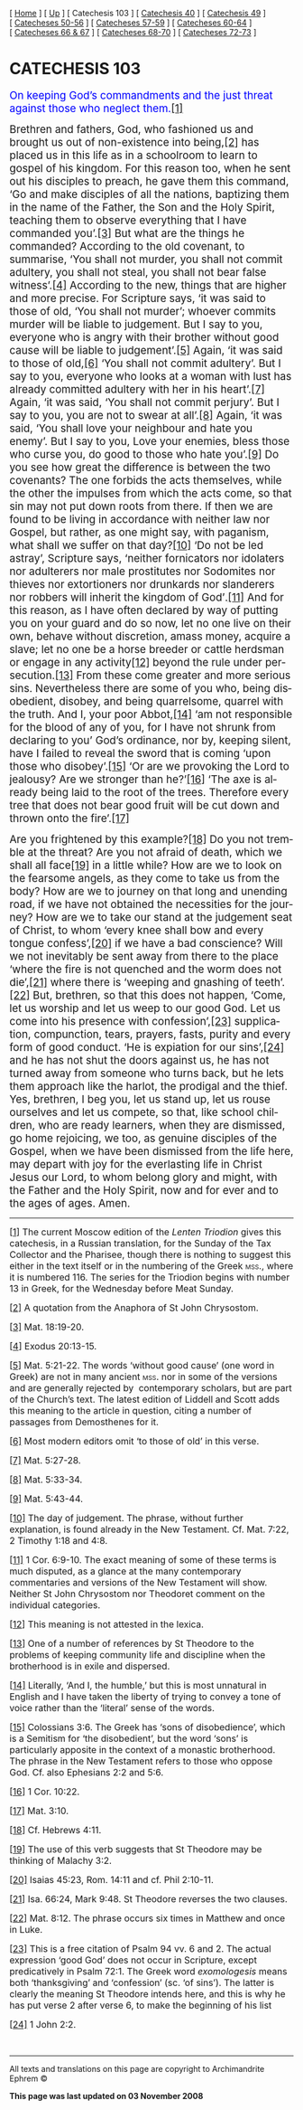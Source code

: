 \[ [Home](index.md) \] \[ [Up](lent.md) \] \[ Catechesis 103 \] \[ [Catechesis 40](ths40.md) \] \[ [Catechesis 49](catechesis_49.md) \] \[ [Catecheses 50-56](ths50-56.md) \] \[ [Catecheses 57-59](ths57-59.md) \] \[ [Catecheses 60-64](ths60-64.md) \] \[ [Catecheses 66 & 67](ths66-67.md) \] \[ [Catecheses 68-70](ths68-70.md) \] \[ [Catecheses 72-73](ths72-73.md) \]

<span style="mso-bidi-font-size: 10.0pt"></span>

CATECHESIS 103
==============

<span style="font-size:14.0pt;mso-bidi-font-size:10.0pt;
color:blue;font-style:normal">On keeping God’s commandments
and the just threat against those who neglect them.</span><a href="#_ftn1" id="_ftnref1"><span class="MsoFootnoteReference" style="mso-special-character: footnote; font-size: 14.0pt; mso-bidi-font-size: 10.0pt; font-style: normal">[1]</span></a><span style="font-size:14.0pt;mso-bidi-font-size:10.0pt;font-style:normal"></span>

<span style="font-size:14.0pt;mso-bidi-font-size:
10.0pt">Brethren and fathers, God, who fashioned us and brought us out of non-existence into being,<a href="#_ftn2" id="_ftnref2"><span class="MsoFootnoteReference" style="mso-special-character:footnote">[2]</span></a> has placed us in this life as in a schoolroom to learn to gospel of his kingdom. For this reason too, when he sent out his disciples to preach, he gave them this command, ‘Go and make disciples of all the nations, baptizing them in the name of the Father, the Son and the Holy Spirit, teaching them to observe everything that I have commanded you’.<a href="#_ftn3" id="_ftnref3"><span class="MsoFootnoteReference" style="mso-special-character:footnote">[3]</span></a> But what are the things he commanded? According to the old covenant, to summarise, ‘You shall not murder, you shall not commit adultery, you shall not steal, you shall not bear false witness’.<a href="#_ftn4" id="_ftnref4"><span class="MsoFootnoteReference" style="mso-special-character:footnote">[4]</span></a> According to the new, things that are higher and more precise. For Scripture says, ‘it was said to those of old, ‘You shall not murder’; whoever commits murder will be liable to judgement. But I say to you, everyone who is angry with their brother without good cause will be liable to judgement’.<a href="#_ftn5" id="_ftnref5"><span class="MsoFootnoteReference" style="mso-special-character:footnote">[5]</span></a> Again, ‘it was said to those of old,<a href="#_ftn6" id="_ftnref6"><span class="MsoFootnoteReference" style="mso-special-character:footnote">[6]</span></a> ‘You shall not commit adultery’. But I say to you, everyone who looks at a woman with lust has already committed adultery with her in his heart’.<a href="#_ftn7" id="_ftnref7"><span class="MsoFootnoteReference" style="mso-special-character:footnote">[7]</span></a> Again, ‘it was said, ‘You shall not commit perjury’. But I say to you, you are not to swear at all’.<a href="#_ftn8" id="_ftnref8"><span class="MsoFootnoteReference" style="mso-special-character:footnote">[8]</span></a> Again, ‘it was said, ‘You shall love your neighbour and hate you enemy’. But I say to you, Love your enemies, bless those who curse you, do good to those who hate you’.<a href="#_ftn9" id="_ftnref9"><span class="MsoFootnoteReference" style="mso-special-character:footnote">[9]</span></a> Do you see how great the difference is between the two covenants? The one forbids the acts themselves, while the other the impulses from which the acts come, so that sin may not put down roots from there. If then we are found to be living in accordance with neither law nor Gospel, but rather, as one might say, with paganism, what shall we suffer on that day?<a href="#_ftn10" id="_ftnref10"><span class="MsoFootnoteReference" style="mso-special-character:footnote">[10]</span></a> ‘Do not be led astray’, Scripture says, ‘</span><span style="font-size:14.0pt;
mso-bidi-font-size:12.0pt;mso-bidi-language:HE">neither fornicators nor idolaters nor adulterers nor male prostitutes nor Sodomites nor thieves nor extortioners nor drunkards nor slanderers nor robbers will inherit the kingdom of God’</span><span lang="EN-US" style="font-size:14.0pt;mso-bidi-font-size:12.0pt;
mso-ansi-language:EN-US;mso-bidi-language:HE">.<a href="#_ftn11" id="_ftnref11"><span class="MsoFootnoteReference" style="mso-special-character:footnote">[11]</span></a> And for this reason, as I have often declared by way of putting you on your guard and do so now, let no one live on their own, behave without discretion, amass money, acquire a slave; let no one be a horse breeder or cattle herdsman or engage in any activity<a href="#_ftn12" id="_ftnref12"><span class="MsoFootnoteReference" style="mso-special-character:
footnote">[12]</span></a> beyond the rule under persecution.<a href="#_ftn13" id="_ftnref13"><span class="MsoFootnoteReference" style="mso-special-character:footnote">[13]</span></a> From these come greater and more serious sins. Nevertheless there are some of you who, being disobedient, disobey, and being quarrelsome, quarrel with the truth. And I, your poor Abbot,<a href="#_ftn14" id="_ftnref14"><span class="MsoFootnoteReference" style="mso-special-character:footnote">[14]</span></a> ‘am not responsible for the blood of any of you, for I have not shrunk from declaring to you’ </span><span style="font-size:14.0pt;mso-bidi-font-size:12.0pt;
mso-bidi-language:HE">God’s ordinance, nor by, keeping silent, have I failed to reveal the sword that is coming ‘upon those who disobey’.<a href="#_ftn15" id="_ftnref15"><span class="MsoFootnoteReference" style="mso-special-character:footnote">[15]</span></a> ‘</span><span lang="EN-US" style="font-size:14.0pt;mso-bidi-font-size:12.0pt;
mso-ansi-language:EN-US;mso-bidi-language:HE">Or are we provoking the Lord to jealousy? Are we stronger than he?’<a href="#_ftn16" id="_ftnref16"><span class="MsoFootnoteReference" style="mso-special-character:footnote">[16]</span></a> ‘The axe is already being laid to the root of the trees. Therefore every tree that does not bear good fruit will be cut down and thrown onto the fire’.<a href="#_ftn17" id="_ftnref17"><span class="MsoFootnoteReference" style="mso-special-character:footnote">[17]</span></a></span>

<span lang="EN-US" style="font-size:14.0pt;mso-bidi-font-size:
10.0pt;mso-ansi-language:EN-US">Are you frightened by this example?<a href="#_ftn18" id="_ftnref18"><span class="MsoFootnoteReference" style="mso-special-character:footnote">[18]</span></a> Do you not tremble at the threat? Are you not afraid of death, which we shall all face<a href="#_ftn19" id="_ftnref19"><span class="MsoFootnoteReference" style="mso-special-character:
footnote">[19]</span></a> in a little while? How are we to look on the fearsome angels, as they come to take us from the body? How are we to journey on that long and unending road, if we have not obtained the necessities for the journey? How are we to take our stand at the judgement seat </span><span style="font-size:14.0pt;mso-bidi-font-size:10.0pt">of Christ, to whom ‘every knee shall bow and every tongue confess’,<a href="#_ftn20" id="_ftnref20"><span class="MsoFootnoteReference" style="mso-special-character:footnote">[20]</span></a> if we have a bad conscience? Will we not inevitably be sent away from there to the place ‘where the fire is not quenched and the worm does not die’,<a href="#_ftn21" id="_ftnref21"><span class="MsoFootnoteReference" style="mso-special-character:footnote">[21]</span></a> where there is ‘weeping and gnashing of teeth’.<a href="#_ftn22" id="_ftnref22"><span class="MsoFootnoteReference" style="mso-special-character:footnote">[22]</span></a> But, brethren, so that this does not happen, ‘Come, let us worship and let us weep to our good God. </span><span lang="EN-US" style="font-size:14.0pt;
mso-bidi-font-size:12.0pt;mso-ansi-language:EN-US;mso-bidi-language:HE">Let us come into his presence with confession’,<a href="#_ftn23" id="_ftnref23"><span class="MsoFootnoteReference" style="mso-special-character:footnote">[23]</span></a> supplication, compunction, tears, prayers, fasts, purity and every form of good conduct. ‘He is expiation for our sins’,<a href="#_ftn24" id="_ftnref24"><span class="MsoFootnoteReference" style="mso-special-character:footnote">[24]</span></a> and he has not shut the doors against us, he has not turned away from someone who turns back, but he lets them approach like the harlot, the prodigal and the thief. Yes, brethren, I beg you, let us stand up, let us rouse ourselves and let us compete, so that, like school children, who are ready learners, when they are dismissed, go home rejoicing, we too, as genuine disciples of the Gospel, when we have been dismissed from the life here, may depart with joy for the everlasting life in Christ Jesus our Lord, to whom belong glory and might, with the Father and the Holy Spirit, now and for ever and to the ages of ages. Amen.</span><span style="font-size:14.0pt;mso-bidi-font-size:10.0pt"></span>

------------------------------------------------------------------------

<a href="#_ftnref1" id="_ftn1"><span class="MsoFootnoteReference" style="mso-special-character: footnote; font-size: 12.0pt; mso-bidi-font-size: 10.0pt">[1]</span></a><span style="font-size:12.0pt;mso-bidi-font-size:10.0pt"> The current Moscow edition of the *Lenten Triodion* gives this catechesis, in a Russian translation, for the Sunday of the Tax Collector and the Pharisee, though there is nothing to suggest this either in the text itself or in the numbering of the Greek <span style="font-variant:small-caps;">mss</span>., where it is numbered 116. The series for the Triodion begins with number 13 in Greek, for the Wednesday before Meat Sunday. </span>

<a href="#_ftnref2" id="_ftn2"><span class="MsoFootnoteReference" style="mso-special-character: footnote; font-size: 12.0pt; mso-bidi-font-size: 10.0pt">[2]</span></a><span style="font-size:12.0pt;mso-bidi-font-size:10.0pt"> A quotation from the Anaphora of St John Chrysostom.</span>

<a href="#_ftnref3" id="_ftn3"><span class="MsoFootnoteReference" style="mso-special-character: footnote; font-size: 12.0pt; mso-bidi-font-size: 10.0pt">[3]</span></a><span style="font-size:12.0pt;mso-bidi-font-size:10.0pt"> Mat. 18:19-20.</span>

<a href="#_ftnref4" id="_ftn4"><span class="MsoFootnoteReference" style="mso-special-character: footnote; font-size: 12.0pt; mso-bidi-font-size: 10.0pt">[4]</span></a><span style="font-size:12.0pt;mso-bidi-font-size:10.0pt"> Exodus 20:13-15.</span>

<a href="#_ftnref5" id="_ftn5"><span class="MsoFootnoteReference" style="mso-special-character: footnote; font-size: 12.0pt; mso-bidi-font-size: 10.0pt">[5]</span></a><span style="font-size:12.0pt;mso-bidi-font-size:10.0pt"> Mat. 5:21-22. The words ‘without good cause’ (one word in Greek) are not in many ancient <span style="font-variant:small-caps;">mss</span>. nor in some of the versions and are generally rejected by<span style="mso-spacerun: yes">  </span>contemporary scholars, but are part of the Church’s text. The latest edition of Liddell and Scott adds this meaning to the article in question, citing a number of passages from Demosthenes for it.</span>

<a href="#_ftnref6" id="_ftn6"><span class="MsoFootnoteReference" style="mso-special-character: footnote; font-size: 12.0pt; mso-bidi-font-size: 10.0pt">[6]</span></a><span style="font-size:12.0pt;mso-bidi-font-size:10.0pt"> Most modern editors omit ‘to those of old’ in this verse.</span>

<a href="#_ftnref7" id="_ftn7"><span class="MsoFootnoteReference" style="mso-special-character: footnote; font-size: 12.0pt; mso-bidi-font-size: 10.0pt">[7]</span></a><span style="font-size:12.0pt;mso-bidi-font-size:10.0pt"> Mat. 5:27-28.</span>

<a href="#_ftnref8" id="_ftn8"><span class="MsoFootnoteReference" style="mso-special-character: footnote; font-size: 12.0pt; mso-bidi-font-size: 10.0pt">[8]</span></a><span style="font-size:12.0pt;mso-bidi-font-size:10.0pt"> Mat. 5:33-34.</span>

<a href="#_ftnref9" id="_ftn9"><span class="MsoFootnoteReference" style="mso-special-character: footnote; font-size: 12.0pt; mso-bidi-font-size: 10.0pt">[9]</span></a><span style="font-size:12.0pt;mso-bidi-font-size:10.0pt"> Mat. 5:43-44.</span>

<a href="#_ftnref10" id="_ftn10"><span class="MsoFootnoteReference" style="mso-special-character: footnote; font-size: 12.0pt; mso-bidi-font-size: 10.0pt">[10]</span></a><span style="font-size:12.0pt;mso-bidi-font-size:10.0pt"> The day of judgement. The phrase, without further explanation, is found already in the New Testament. Cf. Mat. 7:22, 2 Timothy 1:18 and 4:8. </span>

<a href="#_ftnref11" id="_ftn11"><span class="MsoFootnoteReference" style="mso-special-character: footnote; font-size: 12.0pt; mso-bidi-font-size: 10.0pt">[11]</span></a><span style="font-size:12.0pt;mso-bidi-font-size:10.0pt"> 1 Cor. 6:9-10. The exact meaning of some of these terms is much disputed, as a glance at the many contemporary commentaries and versions of the New Testament will show. Neither St John Chrysostom nor Theodoret comment on the individual categories.</span>

<a href="#_ftnref12" id="_ftn12"><span class="MsoFootnoteReference" style="mso-special-character: footnote; font-size: 12.0pt; mso-bidi-font-size: 10.0pt">[12]</span></a><span style="font-size:12.0pt;mso-bidi-font-size:10.0pt"> This meaning is not attested in the lexica.</span>

<a href="#_ftnref13" id="_ftn13"><span class="MsoFootnoteReference" style="mso-special-character: footnote; font-size: 12.0pt; mso-bidi-font-size: 10.0pt">[13]</span></a><span style="font-size:12.0pt;mso-bidi-font-size:10.0pt"> One of a number of references by St Theodore to the problems of keeping community life and discipline when the brotherhood is in exile and dispersed.</span>

<a href="#_ftnref14" id="_ftn14"><span class="MsoFootnoteReference" style="mso-special-character: footnote; font-size: 12.0pt; mso-bidi-font-size: 10.0pt">[14]</span></a><span style="font-size:12.0pt;mso-bidi-font-size:10.0pt"> Literally, ‘And I, the humble,’ but this is most unnatural in English and I have taken the liberty of trying to convey a tone of voice rather than the ‘literal’ sense of the words.</span>

<a href="#_ftnref15" id="_ftn15"><span class="MsoFootnoteReference" style="mso-special-character: footnote; font-size: 12.0pt; mso-bidi-font-size: 10.0pt">[15]</span></a><span style="font-size:12.0pt;mso-bidi-font-size:10.0pt"> Colossians 3:6. The Greek has ‘sons of disobedience’, which is a Semitism for ‘the disobedient’, but the word ‘sons’ is particularly apposite in the context of a monastic brotherhood. The phrase in the New Testament refers to those who oppose God. Cf. also Ephesians 2:2 and 5:6.</span>

<a href="#_ftnref16" id="_ftn16"><span class="MsoFootnoteReference" style="mso-special-character: footnote; font-size: 12.0pt; mso-bidi-font-size: 10.0pt">[16]</span></a><span style="font-size:12.0pt;mso-bidi-font-size:10.0pt"> 1 Cor. 10:22.</span>

<a href="#_ftnref17" id="_ftn17"><span class="MsoFootnoteReference" style="mso-special-character: footnote; font-size: 12.0pt; mso-bidi-font-size: 10.0pt">[17]</span></a><span style="font-size:12.0pt;mso-bidi-font-size:10.0pt"> Mat. 3:10.</span>

<a href="#_ftnref18" id="_ftn18"><span class="MsoFootnoteReference" style="mso-special-character: footnote; font-size: 12.0pt; mso-bidi-font-size: 10.0pt">[18]</span></a><span style="font-size:12.0pt;mso-bidi-font-size:10.0pt"> Cf. Hebrews 4:11.</span>

<a href="#_ftnref19" id="_ftn19"><span class="MsoFootnoteReference" style="mso-special-character: footnote; font-size: 12.0pt; mso-bidi-font-size: 10.0pt">[19]</span></a><span style="font-size:12.0pt;mso-bidi-font-size:10.0pt"> The use of this verb suggests that St Theodore may be thinking of Malachy 3:2. </span>

<a href="#_ftnref20" id="_ftn20"><span class="MsoFootnoteReference" style="mso-special-character: footnote; font-size: 12.0pt; mso-bidi-font-size: 10.0pt">[20]</span></a><span style="font-size:12.0pt;mso-bidi-font-size:10.0pt"> Isaias 45:23, Rom. 14:11 and cf. Phil 2:10-11.</span>

<a href="#_ftnref21" id="_ftn21"><span class="MsoFootnoteReference" style="mso-special-character: footnote; font-size: 12.0pt; mso-bidi-font-size: 10.0pt">[21]</span></a><span style="font-size:12.0pt;mso-bidi-font-size:10.0pt"> Isa. 66:24, Mark 9:48. St Theodore reverses the two clauses.</span>

<a href="#_ftnref22" id="_ftn22"><span class="MsoFootnoteReference" style="mso-special-character: footnote; font-size: 12.0pt; mso-bidi-font-size: 10.0pt">[22]</span></a><span style="font-size:12.0pt;mso-bidi-font-size:10.0pt"> Mat. 8:12. The phrase occurs six times in Matthew and once in Luke.</span>

<a href="#_ftnref23" id="_ftn23"><span class="MsoFootnoteReference" style="mso-special-character: footnote; font-size: 12.0pt; mso-bidi-font-size: 10.0pt">[23]</span></a><span style="font-size:12.0pt;mso-bidi-font-size:10.0pt"> This is a free citation of Psalm 94 vv. 6 and 2. The actual expression ‘good God’ does not occur in Scripture, except predicatively in Psalm 72:1. The Greek word *exomologesis* means both ‘thanksgiving’ and ‘confession’ (sc. ‘of sins’). The latter is clearly the meaning St Theodore intends here, and this is why he has put verse 2 after verse 6, to make the beginning of his list </span>

<a href="#_ftnref24" id="_ftn24"><span class="MsoFootnoteReference" style="mso-special-character: footnote; font-size: 12.0pt; mso-bidi-font-size: 10.0pt">[24]</span></a><span style="font-size:12.0pt;mso-bidi-font-size:10.0pt"> 1 John 2:2.</span>

 

------------------------------------------------------------------------

All texts and translations on this page are copyright to
Archimandrite Ephrem ©

**This page was last updated on 03 November 2008**
